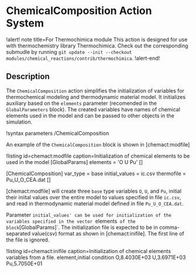 # ChemicalComposition Action System

!alert! note title=For Thermochimica module
This action is designed for use with thermochemistry library Thermochimica. Check out the corresponding submudle by running `git update --init --checkout modules/chemical_reactions/contrib/thermochimica`.
!alert-end!

## Description

The `ChemicalComposition` action simplifies the initialization of variables for thermochemical modeling and thermodynamic material model. It initializes auxiliary based on the `elements` parameter (recomended in the  `GlobalParameters` block). The created variables have names of chemical elements used in the model and can be passed to other objects in the simulation.

!syntax parameters /ChemicalComposition

An example of the `ChemicalComposition` block is shown in [chemact:modfile]

!listing id=chemact:modfile caption=Initialization of chemical elements to be used in the model
[GlobalParams]
  elements = 'O U Pu'
[]
 
[ChemicalComposition]
  var_type = base
  initial_values = ic.csv
  thermofile = Pu_U_O_CEA.dat
[]

[chemact:modfile] will create three `base` type variables `O`, `U`,
and `Pu`, initial their iniital values over the entire model to values
specified in file `ic.csv`, and read in thermodynamic material model
defined in file `Pu_U_O_CEA.dat`.

Parameter `initial_values' can be used for initialization of the variables specified in
the vector `elements`  of the block `[GlobalParams]`.
The initialization file is expected to be in comma-separated value(csv) format as shown in [chemact:inifile]. The first line of the file is ignored.

!listing id=chemact:inifile caption=Initialization of chemical elements variables from a file.
element,initial condition
O,8.4030E+03
U,3.6971E+03
Pu,5.7050E+01


